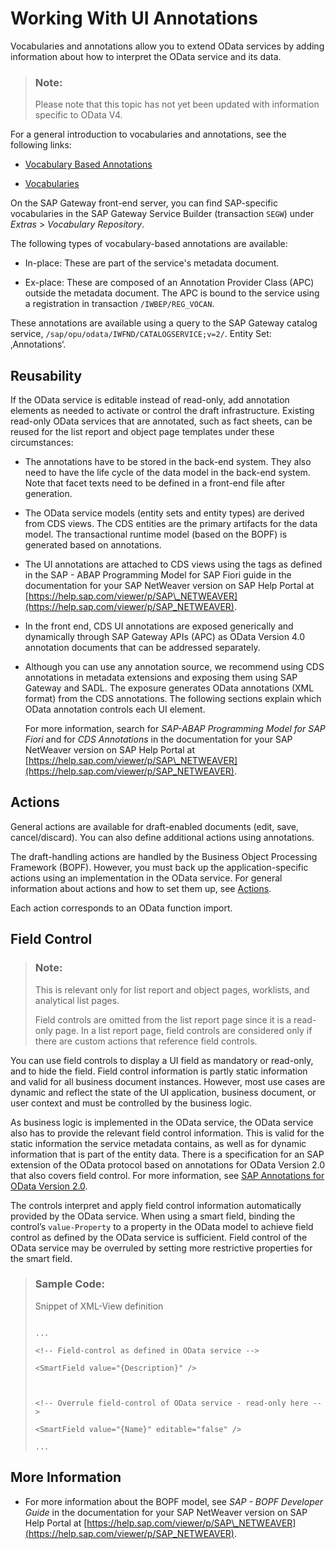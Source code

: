<!-- loio83c89ccef12f48ab98f6c3811bd025b3 -->

# Working With UI Annotations

Vocabularies and annotations allow you to extend OData services by adding information about how to interpret the OData service and its data.

> ### Note:  
> Please note that this topic has not yet been updated with information specific to OData V4.

For a general introduction to vocabularies and annotations, see the following links:

-   [Vocabulary Based Annotations](http://scn.sap.com/community/gateway/blog/2013/10/07/vocabulary-based-annotations)

-   [Vocabularies](http://www.odata.org/vocabularies/)

On the SAP Gateway front-end server, you can find SAP-specific vocabularies in the SAP Gateway Service Builder \(transaction `SEGW`\) under *Extras* \> *Vocabulary Repository*.

The following types of vocabulary-based annotations are available:

-   In-place: These are part of the service's metadata document.

-   Ex-place: These are composed of an Annotation Provider Class \(APC\) outside the metadata document. The APC is bound to the service using a registration in transaction `/IWBEP/REG_VOCAN`.


These annotations are available using a query to the SAP Gateway catalog service, `/sap/opu/odata/IWFND/CATALOGSERVICE;v=2/`. Entity Set: ‚Annotations‘.



## Reusability

If the OData service is editable instead of read-only, add annotation elements as needed to activate or control the draft infrastructure. Existing read-only OData services that are annotated, such as fact sheets, can be reused for the list report and object page templates under these circumstances:

-   The annotations have to be stored in the back-end system. They also need to have the life cycle of the data model in the back-end system. Note that facet texts need to be defined in a front-end file after generation.

-   The OData service models \(entity sets and entity types\) are derived from CDS views. The CDS entities are the primary artifacts for the data model. The transactional runtime model \(based on the BOPF\) is generated based on annotations.

-   The UI annotations are attached to CDS views using the tags as defined in the SAP - ABAP Programming Model for SAP Fiori guide in the documentation for your SAP NetWeaver version on SAP Help Portal at [https://help.sap.com/viewer/p/SAP\_NETWEAVER](https://help.sap.com/viewer/p/SAP_NETWEAVER).
-   In the front end, CDS UI annotations are exposed generically and dynamically through SAP Gateway APIs \(APC\) as OData Version 4.0 annotation documents that can be addressed separately.

-   Although you can use any annotation source, we recommend using CDS annotations in metadata extensions and exposing them using SAP Gateway and SADL. The exposure generates OData annotations \(XML format\) from the CDS annotations. The following sections explain which OData annotation controls each UI element.

    For more information, search for *SAP-ABAP Programming Model for SAP Fiori* and for *CDS Annotations* in the documentation for your SAP NetWeaver version on SAP Help Portal at [https://help.sap.com/viewer/p/SAP\_NETWEAVER](https://help.sap.com/viewer/p/SAP_NETWEAVER).




## Actions

General actions are available for draft-enabled documents \(edit, save, cancel/discard\). You can also define additional actions using annotations.

The draft-handling actions are handled by the Business Object Processing Framework \(BOPF\). However, you must back up the application-specific actions using an implementation in the OData service. For general information about actions and how to set them up, see [Actions](actions-cbf16c5.md).

Each action corresponds to an OData function import.



## Field Control

> ### Note:  
> This is relevant only for list report and object pages, worklists, and analytical list pages.
> 
> Field controls are omitted from the list report page since it is a read-only page. In a list report page, field controls are considered only if there are custom actions that reference field controls.

You can use field controls to display a UI field as mandatory or read-only, and to hide the field. Field control information is partly static information and valid for all business document instances. However, most use cases are dynamic and reflect the state of the UI application, business document, or user context and must be controlled by the business logic.

As business logic is implemented in the OData service, the OData service also has to provide the relevant field control information. This is valid for the static information the service metadata contains, as well as for dynamic information that is part of the entity data. There is a specification for an SAP extension of the OData protocol based on annotations for OData Version 2.0 that also covers field control. For more information, see [SAP Annotations for OData Version 2.0](https://sap.github.io/odata-vocabularies/docs/v2-annotations.html).

The controls interpret and apply field control information automatically provided by the OData service. When using a smart field, binding the control’s `value-Property` to a property in the OData model to achieve field control as defined by the OData service is sufficient. Field control of the OData service may be overruled by setting more restrictive properties for the smart field.

> ### Sample Code:  
> Snippet of XML-View definition
> 
> ```
> 
> ... 
> 
> <!-- Field-control as defined in OData service -->   
> 
> <SmartField value="{Description}" />
> 
>      
> 
> <!-- Overrule field-control of OData service - read-only here -->    
> 
> <SmartField value="{Name}" editable="false" />
> 
> ...
> 
> ```



<a name="loio83c89ccef12f48ab98f6c3811bd025b3__section_eds_2ny_qlb"/>

## More Information

-   For more information about the BOPF model, see *SAP - BOPF Developer Guide* in the documentation for your SAP NetWeaver version on SAP Help Portal at [https://help.sap.com/viewer/p/SAP\_NETWEAVER](https://help.sap.com/viewer/p/SAP_NETWEAVER).


